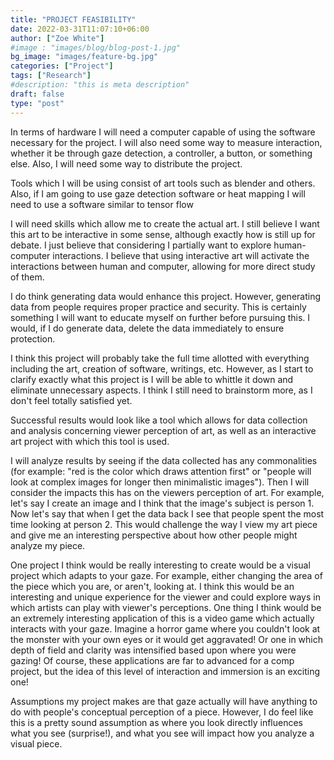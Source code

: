```yaml
---
title: "PROJECT FEASIBILITY"
date: 2022-03-31T11:07:10+06:00
author: ["Zoe White"]
#image : "images/blog/blog-post-1.jpg"
bg_image: "images/feature-bg.jpg"
categories: ["Project"]
tags: ["Research"]
#description: "this is meta description"
draft: false
type: "post"
---
```


In terms of hardware I will need a computer capable of using the software necessary for the project. I will also need some way to measure interaction, whether it be through gaze detection, a controller, a button, or something else. Also, I will need some way to distribute the project.

Tools which I will be using consist of art tools such as blender and others. Also, if I am going to use gaze detection software or heat mapping I will need to use a software similar to tensor flow

I will need skills which allow me to create the actual art. I still believe I want this art to be interactive in some sense, although exactly how is still up for debate. I just believe that considering I partially want to explore human-computer interactions. I believe that using interactive art will activate the interactions between human and computer, allowing for more direct study of them.

I do think generating data would enhance this project. However, generating data from people requires proper practice and security. This is certainly something I will want to educate myself on further before pursuing this. I would, if I do generate data, delete the data immediately to ensure protection.

I think this project will probably take the full time allotted with everything including the art, creation of software, writings, etc. However, as I start to clarify exactly what this project is I will be able to whittle it down and eliminate unnecessary aspects. I think I still need to brainstorm more, as I don't feel totally satisfied yet.

Successful results would look like a tool which allows for data collection and analysis concerning viewer perception of art, as well as an interactive art project with which this tool is used.

I will analyze results by seeing if the data collected has any commonalities (for example: "red is the color which draws attention first" or "people will look at complex images for longer then minimalistic images"). Then I will consider the impacts this has on the viewers perception of art. For example, let's say I create an image and I think that the image's subject is person 1. Now let's say that when I get the data back I see that people spent the most time looking at person 2. This would challenge the way I view my art piece and give me an interesting perspective about how other people might analyze my piece.

One project I think would be really interesting to create would be a visual project which adapts to your gaze. For example, either changing the area of the piece which you are, or aren't, looking at. I think this would be an interesting and unique experience for the viewer and could explore ways in which artists can play with viewer's perceptions. One thing I think would be an extremely interesting application of this is a video game which actually interacts with your gaze. Imagine a horror game where you couldn't  look at the monster with your own eyes or it would get aggravated! Or one in which depth of field and clarity was intensified based upon where you were gazing! Of course, these applications are far to advanced for a comp project, but the idea of this level of interaction and immersion is an exciting one!

Assumptions my project makes are that gaze actually will have anything to do with people's conceptual perception of a piece. However, I do feel like this is a pretty sound assumption as where you look directly influences what you see (surprise!), and what you see will impact how you analyze a visual piece.

